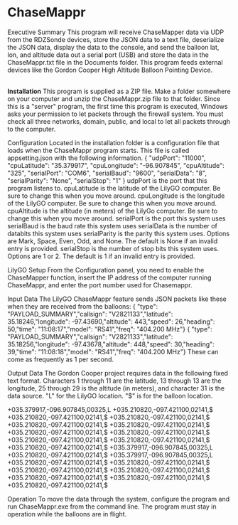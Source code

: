 # ChaseMappr

Executive Summary
This program will receive ChaseMapper data via UDP from the RDZSonde devices, store the JSON data to a text file, deserialize the JSON data, display the data to the console, and send the balloon lat, lon, and altitude data out a serial port (USB) and store the data in the ChaseMappr.txt file in the Documents folder. This program feeds external devices like the Gordon Cooper High Altitude Balloon Pointing Device.<br><br>

<b>Installation</b>
This program is supplied as a ZIP file. Make a folder somewhere on your computer and unzip the ChaseMappr.zip file to that folder. Since this is a "server" program, the first time this program is executed, Windows asks your permission to let packets through the firewall system. You must check all three networks, domain, public, and local to let all packets through to the computer.

Configuration
Located in the installation folder is a configuration file that loads when the ChaseMappr program starts. This file is called appsetting.json with the following information.
{
  "udpPort": "11000",
  "cpuLatitude": "35.379917",
  "cpuLongitude": "-96.907845",
  "cpuAltitude": "325",
  "serialPort": "COM6",
  "serialBaud": "9600",
  "serialData": "8",
  "serialParity": "None",
  "serialStop": "1"
}
udpPort is the port that this program listens to.
cpuLatitude is the latitude of the LilyGO computer. Be sure to change this when you move around.
cpuLongitude is the longitude of the LilyGO computer. Be sure to change this when you move around.
cpuAltitude is the altitude (in meters) of the LilyGo computer. Be sure to change this when you move around.
serialPort is the port this system uses
serialBaud is the baud rate this system uses
serialData is the number of databits this system uses
serialParity is the parity this system uses. Options are Mark, Space, Even, Odd, and None. The default is None if an invalid entry is provided.
serialStop is the number of stop bits this system uses. Options are 1 or 2. The default is 1 if an invalid entry is provided.

LilyGO Setup
From the Configuration panel, you need to enable the ChaseMapper function, insert the IP address of the computer running ChaseMappr, and enter the port number used for Chasemappr. 

Input Data
The LilyGO ChaseMappr feature sends JSON packets like these when they are received from the balloons:
{ "type": "PAYLOAD_SUMMARY","callsign": "V2821133","latitude": 35.18246,"longitude": -97.43690,"altitude": 443,"speed": 26,"heading": 50,"time": "11:08:17","model": "RS41","freq": "404.200 MHz"}
{ "type": "PAYLOAD_SUMMARY","callsign": "V2821133","latitude": 35.18256,"longitude": -97.43678,"altitude": 448,"speed": 30,"heading": 39,"time": "11:08:18","model": "RS41","freq": "404.200 MHz"}
These can come as frequently as 1 per second.

Output Data
The Gordon Cooper project requires data in the following fixed text format. Characters 1 through 11 are the latitude, 13 through 13 are the longitude, 25 through 29 is the altitude (in meters), and character 31 is the data source. "L" for the LilyGO location. "$" is for the balloon location. 

+035.379917,-096.907845,00325,L
+035.210820,-097.421100,02141,$
+035.210820,-097.421100,02141,$
+035.210820,-097.421100,02141,$
+035.210820,-097.421100,02141,$
+035.210820,-097.421100,02141,$
+035.210820,-097.421100,02141,$
+035.210820,-097.421100,02141,$
+035.210820,-097.421100,02141,$
+035.210820,-097.421100,02141,$
+035.210820,-097.421100,02141,$
+035.379917,-096.907845,00325,L
+035.210820,-097.421100,02141,$
+035.379917,-096.907845,00325,L
+035.210820,-097.421100,02141,$
+035.210820,-097.421100,02141,$
+035.210820,-097.421100,02141,$
+035.210820,-097.421100,02141,$
+035.210820,-097.421100,02141,$
+035.210820,-097.421100,02141,$
+035.210820,-097.421100,02141,$

Operation
To move the data through the system, configure the program and run ChaseMappr.exe from the command line. The program must stay in operation while the balloons are in flight.
